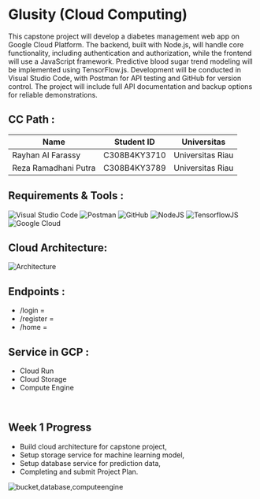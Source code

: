 # Glusity (Cloud Computing)

This capstone project will develop a diabetes management web app on Google Cloud Platform. The backend, built with Node.js, will handle core functionality, including authentication and authorization, while the frontend will use a JavaScript framework. Predictive blood sugar trend modeling will be implemented using TensorFlow.js. Development will be conducted in Visual Studio Code, with Postman for API testing and GitHub for version control. The project will include full API documentation and backup options for reliable demonstrations.

## **CC Path :**
| Name                              | Student ID  | Universitas   |
| ----------------------------------|-------------|---------------|
| Rayhan Al Farassy                 | C308B4KY3710 | Universitas Riau |
| 	Reza Ramadhani Putra	          | C308B4KY3789 | Universitas Riau  |

## **Requirements & Tools :**

![Visual Studio Code](https://img.shields.io/badge/Visual%20Studio%20Code-0078d7.svg?style=for-the-badge&logo=visual-studio-code&logoColor=white)
![Postman](https://img.shields.io/badge/Postman-FF6C37?style=for-the-badge&logo=postman&logoColor=white)
![GitHub](https://img.shields.io/badge/github-%23121011.svg?style=for-the-badge&logo=github&logoColor=white)
![NodeJS](https://img.shields.io/badge/node.js-6DA55F?style=for-the-badge&logo=node.js&logoColor=white)
![TensorflowJS](https://img.shields.io/badge/TensorFlow-%23FF6F00.svg?style=for-the-badge&logo=TensorFlow&logoColor=white)
![Google Cloud](https://img.shields.io/badge/GoogleCloud-%234285F4.svg?style=for-the-badge&logo=google-cloud&logoColor=white)

## **Cloud Architecture:**
![Architecture](https://media.discordapp.net/attachments/1301100003170848769/1304741330475548756/Arsitektur.png?ex=67307e8e&is=672f2d0e&hm=113af5fb5056db4863bbfc4fb01447af26cbe9263a172445503a313fbe1015ad&=&format=webp&quality=lossless&width=687&height=250)

## **Endpoints :**
- /login  = 
- /register = 
- /home = 

## **Service in GCP :**
- Cloud Run
- Cloud Storage
- Compute Engine

<br>

## Week 1 Progress
- Build cloud architecture for capstone project, 
- Setup storage service for machine learning model,
- Setup database service for prediction data,
- Completing and submit Project Plan.
  
![bucket,database,computeengine](https://cdn.discordapp.com/attachments/1052676913556094996/1304362083412086844/cekpoin1.png?ex=672f1d5a&is=672dcbda&hm=2a0345920ea5cdb10c61a43a2b75c9b16642eca431036df6265c5579caf2464b&)
